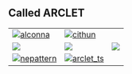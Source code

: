 ## Called ARCLET


<table>
  <tr>
    <td>
      <a href="https://github.com/ArcletProject/Alconna">
        <picture>
          <source media="(prefers-color-scheme: dark)" srcset="https://socialify.git.ci/ArcletProject/Alconna/image?description=1&font=Inter&language=1&logo=https%3A%2F%2Farclet.top%2Fimg%2Farclet.png&name=1&owner=1&pattern=Brick%20Wall&stargazers=1&theme=Auto">
          <img src="https://socialify.git.ci/ArcletProject/Alconna/image?description=1&font=Inter&language=1&logo=https%3A%2F%2Farclet.top%2Fimg%2Farclet.png&name=1&owner=1&pattern=Brick%20Wall&stargazers=1&theme=Light" alt="alconna" />
        </picture>
      </a>
    </td>
    <td>
      <a href="https://github.com/ArcletProject/Cithun">
        <picture>
          <source media="(prefers-color-scheme: dark)" srcset="https://socialify.git.ci/ArcletProject/Cithun/image?description=1&font=Inter&language=1&logo=https%3A%2F%2Farclet.top%2Fimg%2Farclet.png&name=1&owner=1&pattern=Brick%20Wall&stargazers=1&theme=Auto">
          <img src="https://socialify.git.ci/ArcletProject/Cithun/image?description=1&font=Inter&language=1&logo=https%3A%2F%2Farclet.top%2Fimg%2Farclet.png&name=1&owner=1&pattern=Brick%20Wall&stargazers=1&theme=Light" alt="cithun" />
        </picture>
      </a>
    </td>
  </tr>
  <tr>
    <td>
      <a href="https://github.com/ArcletProject/Letoderea">
        <picture>
          <source media="(prefers-color-scheme: dark)" srcset="https://socialify.git.ci/ArcletProject/Letoderea/image?description=1&font=Inter&language=1&logo=https%3A%2F%2Farclet.top%2Fimg%2Farclet.png&name=1&owner=1&pattern=Brick%20Wall&stargazers=1&theme=Auto">
          <img src="https://socialify.git.ci/ArcletProject/Letoderea/image?description=1&font=Inter&language=1&logo=https%3A%2F%2Farclet.top%2Fimg%2Farclet.png&name=1&owner=1&pattern=Brick%20Wall&stargazers=1&theme=Light" />
        </picture>
      </a>
    </td>
     <td>
      <a href="https://github.com/ArcletProject/Entari">
        <picture>
          <source media="(prefers-color-scheme: dark)" srcset="https://socialify.git.ci/ArcletProject/Entari/image?description=1&descriptionEditable=A%20new%20abstract%20and%20simple%20bot%20framework.%20&font=Inter&language=1&logo=https%3A%2F%2Farclet.top%2Fimg%2Farclet.png&name=1&owner=1&pattern=Brick%20Wall&stargazers=1&theme=Auto">
          <img src="https://socialify.git.ci/ArcletProject/Entari/image?description=1&descriptionEditable=A%20new%20abstract%20and%20simple%20bot%20framework.%20&font=Inter&language=1&logo=https%3A%2F%2Farclet.top%2Fimg%2Farclet.png&name=1&owner=1&pattern=Brick%20Wall&stargazers=1&theme=Light" />
        </picture>
      </a>
    </td>
     <td>
      <a href="https://github.com/ArcletProject/Tarina">
        <picture>
          <source media="(prefers-color-scheme: dark)" srcset="https://socialify.git.ci/ArcletProject/Tarina/image?description=1&font=Inter&language=1&logo=https%3A%2F%2Farclet.top%2Fimg%2Farclet.png&name=1&owner=1&pattern=Brick%20Wall&stargazers=1&theme=Auto">
          <img src="https://socialify.git.ci/ArcletProject/Tarina/image?description=1&font=Inter&language=1&logo=https%3A%2F%2Farclet.top%2Fimg%2Farclet.png&name=1&owner=1&pattern=Brick%20Wall&stargazers=1&theme=Light" />
        </picture>
      </a>
    </td>
  </tr>
  <tr>
    <td>
      <a href="https://github.com/ArcletProject/NEPattern">
        <picture>
          <source media="(prefers-color-scheme: dark)" srcset="https://socialify.git.ci/ArcletProject/NEPattern/image?description=1&font=Inter&language=1&logo=https%3A%2F%2Farclet.top%2Fimg%2Farclet.png&name=1&owner=1&pattern=Brick%20Wall&stargazers=1&theme=Auto">
          <img src="https://socialify.git.ci/ArcletProject/NEPattern/image?description=1&font=Inter&language=1&logo=https%3A%2F%2Farclet.top%2Fimg%2Farclet.png&name=1&owner=1&pattern=Brick%20Wall&stargazers=1&theme=Light" alt="nepattern" />
        </picture>
      </a>
    </td>
    <td>
      <a href="https://github.com/ArcletProject/ArcletTS">
        <picture>
          <source media="(prefers-color-scheme: dark)" srcset="https://socialify.git.ci/ArcletProject/ArcletTS/image?description=1&font=Inter&language=1&logo=https%3A%2F%2Farclet.top%2Fimg%2Farclet.png&name=1&owner=1&pattern=Brick%20Wall&stargazers=1&theme=Auto">
          <img src="https://socialify.git.ci/ArcletProject/Alconna/image?description=1&font=Inter&language=1&logo=https%3A%2F%2Farclet.top%2Fimg%2Farclet.png&name=1&owner=1&pattern=Brick%20Wall&stargazers=1&theme=Light" alt="arclet_ts" />
        </picture>
      </a>
    </td>
  </tr>
</table>
